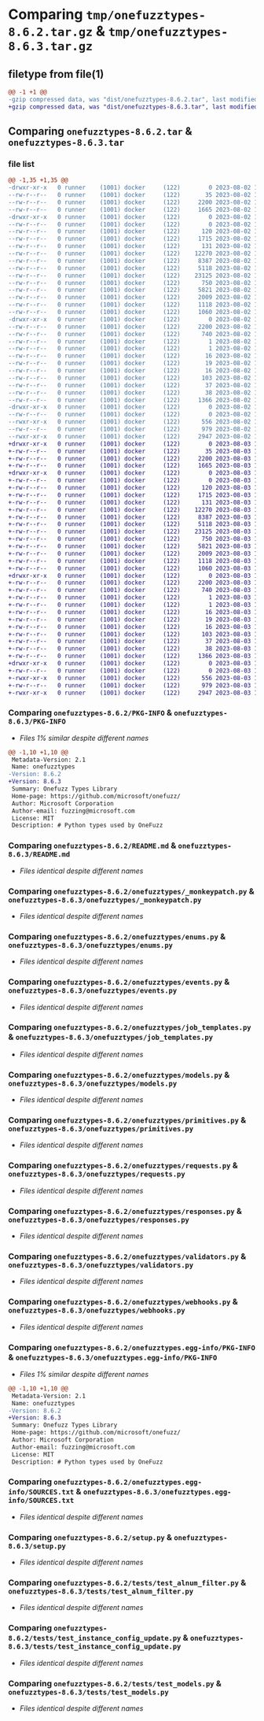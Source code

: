# Comparing `tmp/onefuzztypes-8.6.2.tar.gz` & `tmp/onefuzztypes-8.6.3.tar.gz`

## filetype from file(1)

```diff
@@ -1 +1 @@
-gzip compressed data, was "dist/onefuzztypes-8.6.2.tar", last modified: Wed Aug  2 17:08:38 2023, max compression
+gzip compressed data, was "dist/onefuzztypes-8.6.3.tar", last modified: Thu Aug  3 19:23:59 2023, max compression
```

## Comparing `onefuzztypes-8.6.2.tar` & `onefuzztypes-8.6.3.tar`

### file list

```diff
@@ -1,35 +1,35 @@
-drwxr-xr-x   0 runner    (1001) docker     (122)        0 2023-08-02 17:08:38.000000 onefuzztypes-8.6.2/
--rw-r--r--   0 runner    (1001) docker     (122)       35 2023-08-02 17:08:36.000000 onefuzztypes-8.6.2/MANIFEST.in
--rw-r--r--   0 runner    (1001) docker     (122)     2200 2023-08-02 17:08:38.000000 onefuzztypes-8.6.2/PKG-INFO
--rw-r--r--   0 runner    (1001) docker     (122)     1665 2023-08-02 17:08:36.000000 onefuzztypes-8.6.2/README.md
-drwxr-xr-x   0 runner    (1001) docker     (122)        0 2023-08-02 17:08:38.000000 onefuzztypes-8.6.2/onefuzztypes/
--rw-r--r--   0 runner    (1001) docker     (122)        0 2023-08-02 17:08:36.000000 onefuzztypes-8.6.2/onefuzztypes/__init__.py
--rw-r--r--   0 runner    (1001) docker     (122)      120 2023-08-02 17:08:36.000000 onefuzztypes-8.6.2/onefuzztypes/__version__.py
--rw-r--r--   0 runner    (1001) docker     (122)     1715 2023-08-02 17:08:36.000000 onefuzztypes-8.6.2/onefuzztypes/_monkeypatch.py
--rw-r--r--   0 runner    (1001) docker     (122)      131 2023-08-02 17:08:36.000000 onefuzztypes-8.6.2/onefuzztypes/consts.py
--rw-r--r--   0 runner    (1001) docker     (122)    12270 2023-08-02 17:08:36.000000 onefuzztypes-8.6.2/onefuzztypes/enums.py
--rw-r--r--   0 runner    (1001) docker     (122)     8387 2023-08-02 17:08:36.000000 onefuzztypes-8.6.2/onefuzztypes/events.py
--rw-r--r--   0 runner    (1001) docker     (122)     5118 2023-08-02 17:08:36.000000 onefuzztypes-8.6.2/onefuzztypes/job_templates.py
--rw-r--r--   0 runner    (1001) docker     (122)    23125 2023-08-02 17:08:36.000000 onefuzztypes-8.6.2/onefuzztypes/models.py
--rw-r--r--   0 runner    (1001) docker     (122)      750 2023-08-02 17:08:36.000000 onefuzztypes-8.6.2/onefuzztypes/primitives.py
--rw-r--r--   0 runner    (1001) docker     (122)     5821 2023-08-02 17:08:36.000000 onefuzztypes-8.6.2/onefuzztypes/requests.py
--rw-r--r--   0 runner    (1001) docker     (122)     2009 2023-08-02 17:08:36.000000 onefuzztypes-8.6.2/onefuzztypes/responses.py
--rw-r--r--   0 runner    (1001) docker     (122)     1118 2023-08-02 17:08:36.000000 onefuzztypes-8.6.2/onefuzztypes/validators.py
--rw-r--r--   0 runner    (1001) docker     (122)     1060 2023-08-02 17:08:36.000000 onefuzztypes-8.6.2/onefuzztypes/webhooks.py
-drwxr-xr-x   0 runner    (1001) docker     (122)        0 2023-08-02 17:08:38.000000 onefuzztypes-8.6.2/onefuzztypes.egg-info/
--rw-r--r--   0 runner    (1001) docker     (122)     2200 2023-08-02 17:08:38.000000 onefuzztypes-8.6.2/onefuzztypes.egg-info/PKG-INFO
--rw-r--r--   0 runner    (1001) docker     (122)      740 2023-08-02 17:08:38.000000 onefuzztypes-8.6.2/onefuzztypes.egg-info/SOURCES.txt
--rw-r--r--   0 runner    (1001) docker     (122)        1 2023-08-02 17:08:38.000000 onefuzztypes-8.6.2/onefuzztypes.egg-info/dependency_links.txt
--rw-r--r--   0 runner    (1001) docker     (122)        1 2023-08-02 17:08:38.000000 onefuzztypes-8.6.2/onefuzztypes.egg-info/not-zip-safe
--rw-r--r--   0 runner    (1001) docker     (122)       16 2023-08-02 17:08:38.000000 onefuzztypes-8.6.2/onefuzztypes.egg-info/requires.txt
--rw-r--r--   0 runner    (1001) docker     (122)       19 2023-08-02 17:08:38.000000 onefuzztypes-8.6.2/onefuzztypes.egg-info/top_level.txt
--rw-r--r--   0 runner    (1001) docker     (122)       16 2023-08-02 17:08:36.000000 onefuzztypes-8.6.2/requirements-dev.txt
--rw-r--r--   0 runner    (1001) docker     (122)      103 2023-08-02 17:08:36.000000 onefuzztypes-8.6.2/requirements-lint.txt
--rw-r--r--   0 runner    (1001) docker     (122)       37 2023-08-02 17:08:36.000000 onefuzztypes-8.6.2/requirements.txt
--rw-r--r--   0 runner    (1001) docker     (122)       38 2023-08-02 17:08:38.000000 onefuzztypes-8.6.2/setup.cfg
--rw-r--r--   0 runner    (1001) docker     (122)     1366 2023-08-02 17:08:36.000000 onefuzztypes-8.6.2/setup.py
-drwxr-xr-x   0 runner    (1001) docker     (122)        0 2023-08-02 17:08:38.000000 onefuzztypes-8.6.2/tests/
--rw-r--r--   0 runner    (1001) docker     (122)        0 2023-08-02 17:08:36.000000 onefuzztypes-8.6.2/tests/__init__.py
--rwxr-xr-x   0 runner    (1001) docker     (122)      556 2023-08-02 17:08:36.000000 onefuzztypes-8.6.2/tests/test_alnum_filter.py
--rw-r--r--   0 runner    (1001) docker     (122)      979 2023-08-02 17:08:36.000000 onefuzztypes-8.6.2/tests/test_instance_config_update.py
--rwxr-xr-x   0 runner    (1001) docker     (122)     2947 2023-08-02 17:08:36.000000 onefuzztypes-8.6.2/tests/test_models.py
+drwxr-xr-x   0 runner    (1001) docker     (122)        0 2023-08-03 19:23:59.000000 onefuzztypes-8.6.3/
+-rw-r--r--   0 runner    (1001) docker     (122)       35 2023-08-03 19:23:55.000000 onefuzztypes-8.6.3/MANIFEST.in
+-rw-r--r--   0 runner    (1001) docker     (122)     2200 2023-08-03 19:23:59.000000 onefuzztypes-8.6.3/PKG-INFO
+-rw-r--r--   0 runner    (1001) docker     (122)     1665 2023-08-03 19:23:55.000000 onefuzztypes-8.6.3/README.md
+drwxr-xr-x   0 runner    (1001) docker     (122)        0 2023-08-03 19:23:59.000000 onefuzztypes-8.6.3/onefuzztypes/
+-rw-r--r--   0 runner    (1001) docker     (122)        0 2023-08-03 19:23:55.000000 onefuzztypes-8.6.3/onefuzztypes/__init__.py
+-rw-r--r--   0 runner    (1001) docker     (122)      120 2023-08-03 19:23:55.000000 onefuzztypes-8.6.3/onefuzztypes/__version__.py
+-rw-r--r--   0 runner    (1001) docker     (122)     1715 2023-08-03 19:23:55.000000 onefuzztypes-8.6.3/onefuzztypes/_monkeypatch.py
+-rw-r--r--   0 runner    (1001) docker     (122)      131 2023-08-03 19:23:55.000000 onefuzztypes-8.6.3/onefuzztypes/consts.py
+-rw-r--r--   0 runner    (1001) docker     (122)    12270 2023-08-03 19:23:55.000000 onefuzztypes-8.6.3/onefuzztypes/enums.py
+-rw-r--r--   0 runner    (1001) docker     (122)     8387 2023-08-03 19:23:55.000000 onefuzztypes-8.6.3/onefuzztypes/events.py
+-rw-r--r--   0 runner    (1001) docker     (122)     5118 2023-08-03 19:23:55.000000 onefuzztypes-8.6.3/onefuzztypes/job_templates.py
+-rw-r--r--   0 runner    (1001) docker     (122)    23125 2023-08-03 19:23:55.000000 onefuzztypes-8.6.3/onefuzztypes/models.py
+-rw-r--r--   0 runner    (1001) docker     (122)      750 2023-08-03 19:23:55.000000 onefuzztypes-8.6.3/onefuzztypes/primitives.py
+-rw-r--r--   0 runner    (1001) docker     (122)     5821 2023-08-03 19:23:55.000000 onefuzztypes-8.6.3/onefuzztypes/requests.py
+-rw-r--r--   0 runner    (1001) docker     (122)     2009 2023-08-03 19:23:55.000000 onefuzztypes-8.6.3/onefuzztypes/responses.py
+-rw-r--r--   0 runner    (1001) docker     (122)     1118 2023-08-03 19:23:55.000000 onefuzztypes-8.6.3/onefuzztypes/validators.py
+-rw-r--r--   0 runner    (1001) docker     (122)     1060 2023-08-03 19:23:55.000000 onefuzztypes-8.6.3/onefuzztypes/webhooks.py
+drwxr-xr-x   0 runner    (1001) docker     (122)        0 2023-08-03 19:23:59.000000 onefuzztypes-8.6.3/onefuzztypes.egg-info/
+-rw-r--r--   0 runner    (1001) docker     (122)     2200 2023-08-03 19:23:59.000000 onefuzztypes-8.6.3/onefuzztypes.egg-info/PKG-INFO
+-rw-r--r--   0 runner    (1001) docker     (122)      740 2023-08-03 19:23:59.000000 onefuzztypes-8.6.3/onefuzztypes.egg-info/SOURCES.txt
+-rw-r--r--   0 runner    (1001) docker     (122)        1 2023-08-03 19:23:59.000000 onefuzztypes-8.6.3/onefuzztypes.egg-info/dependency_links.txt
+-rw-r--r--   0 runner    (1001) docker     (122)        1 2023-08-03 19:23:59.000000 onefuzztypes-8.6.3/onefuzztypes.egg-info/not-zip-safe
+-rw-r--r--   0 runner    (1001) docker     (122)       16 2023-08-03 19:23:59.000000 onefuzztypes-8.6.3/onefuzztypes.egg-info/requires.txt
+-rw-r--r--   0 runner    (1001) docker     (122)       19 2023-08-03 19:23:59.000000 onefuzztypes-8.6.3/onefuzztypes.egg-info/top_level.txt
+-rw-r--r--   0 runner    (1001) docker     (122)       16 2023-08-03 19:23:55.000000 onefuzztypes-8.6.3/requirements-dev.txt
+-rw-r--r--   0 runner    (1001) docker     (122)      103 2023-08-03 19:23:55.000000 onefuzztypes-8.6.3/requirements-lint.txt
+-rw-r--r--   0 runner    (1001) docker     (122)       37 2023-08-03 19:23:55.000000 onefuzztypes-8.6.3/requirements.txt
+-rw-r--r--   0 runner    (1001) docker     (122)       38 2023-08-03 19:23:59.000000 onefuzztypes-8.6.3/setup.cfg
+-rw-r--r--   0 runner    (1001) docker     (122)     1366 2023-08-03 19:23:55.000000 onefuzztypes-8.6.3/setup.py
+drwxr-xr-x   0 runner    (1001) docker     (122)        0 2023-08-03 19:23:59.000000 onefuzztypes-8.6.3/tests/
+-rw-r--r--   0 runner    (1001) docker     (122)        0 2023-08-03 19:23:55.000000 onefuzztypes-8.6.3/tests/__init__.py
+-rwxr-xr-x   0 runner    (1001) docker     (122)      556 2023-08-03 19:23:55.000000 onefuzztypes-8.6.3/tests/test_alnum_filter.py
+-rw-r--r--   0 runner    (1001) docker     (122)      979 2023-08-03 19:23:55.000000 onefuzztypes-8.6.3/tests/test_instance_config_update.py
+-rwxr-xr-x   0 runner    (1001) docker     (122)     2947 2023-08-03 19:23:55.000000 onefuzztypes-8.6.3/tests/test_models.py
```

### Comparing `onefuzztypes-8.6.2/PKG-INFO` & `onefuzztypes-8.6.3/PKG-INFO`

 * *Files 1% similar despite different names*

```diff
@@ -1,10 +1,10 @@
 Metadata-Version: 2.1
 Name: onefuzztypes
-Version: 8.6.2
+Version: 8.6.3
 Summary: Onefuzz Types Library
 Home-page: https://github.com/microsoft/onefuzz/
 Author: Microsoft Corporation
 Author-email: fuzzing@microsoft.com
 License: MIT
 Description: # Python types used by OneFuzz
```

### Comparing `onefuzztypes-8.6.2/README.md` & `onefuzztypes-8.6.3/README.md`

 * *Files identical despite different names*

### Comparing `onefuzztypes-8.6.2/onefuzztypes/_monkeypatch.py` & `onefuzztypes-8.6.3/onefuzztypes/_monkeypatch.py`

 * *Files identical despite different names*

### Comparing `onefuzztypes-8.6.2/onefuzztypes/enums.py` & `onefuzztypes-8.6.3/onefuzztypes/enums.py`

 * *Files identical despite different names*

### Comparing `onefuzztypes-8.6.2/onefuzztypes/events.py` & `onefuzztypes-8.6.3/onefuzztypes/events.py`

 * *Files identical despite different names*

### Comparing `onefuzztypes-8.6.2/onefuzztypes/job_templates.py` & `onefuzztypes-8.6.3/onefuzztypes/job_templates.py`

 * *Files identical despite different names*

### Comparing `onefuzztypes-8.6.2/onefuzztypes/models.py` & `onefuzztypes-8.6.3/onefuzztypes/models.py`

 * *Files identical despite different names*

### Comparing `onefuzztypes-8.6.2/onefuzztypes/primitives.py` & `onefuzztypes-8.6.3/onefuzztypes/primitives.py`

 * *Files identical despite different names*

### Comparing `onefuzztypes-8.6.2/onefuzztypes/requests.py` & `onefuzztypes-8.6.3/onefuzztypes/requests.py`

 * *Files identical despite different names*

### Comparing `onefuzztypes-8.6.2/onefuzztypes/responses.py` & `onefuzztypes-8.6.3/onefuzztypes/responses.py`

 * *Files identical despite different names*

### Comparing `onefuzztypes-8.6.2/onefuzztypes/validators.py` & `onefuzztypes-8.6.3/onefuzztypes/validators.py`

 * *Files identical despite different names*

### Comparing `onefuzztypes-8.6.2/onefuzztypes/webhooks.py` & `onefuzztypes-8.6.3/onefuzztypes/webhooks.py`

 * *Files identical despite different names*

### Comparing `onefuzztypes-8.6.2/onefuzztypes.egg-info/PKG-INFO` & `onefuzztypes-8.6.3/onefuzztypes.egg-info/PKG-INFO`

 * *Files 1% similar despite different names*

```diff
@@ -1,10 +1,10 @@
 Metadata-Version: 2.1
 Name: onefuzztypes
-Version: 8.6.2
+Version: 8.6.3
 Summary: Onefuzz Types Library
 Home-page: https://github.com/microsoft/onefuzz/
 Author: Microsoft Corporation
 Author-email: fuzzing@microsoft.com
 License: MIT
 Description: # Python types used by OneFuzz
```

### Comparing `onefuzztypes-8.6.2/onefuzztypes.egg-info/SOURCES.txt` & `onefuzztypes-8.6.3/onefuzztypes.egg-info/SOURCES.txt`

 * *Files identical despite different names*

### Comparing `onefuzztypes-8.6.2/setup.py` & `onefuzztypes-8.6.3/setup.py`

 * *Files identical despite different names*

### Comparing `onefuzztypes-8.6.2/tests/test_alnum_filter.py` & `onefuzztypes-8.6.3/tests/test_alnum_filter.py`

 * *Files identical despite different names*

### Comparing `onefuzztypes-8.6.2/tests/test_instance_config_update.py` & `onefuzztypes-8.6.3/tests/test_instance_config_update.py`

 * *Files identical despite different names*

### Comparing `onefuzztypes-8.6.2/tests/test_models.py` & `onefuzztypes-8.6.3/tests/test_models.py`

 * *Files identical despite different names*

